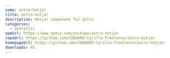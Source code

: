 ```yaml
---
name: astro-hotjar
title: astro-hotjar
description: Hotjar component for Astro
categories:
  - analytics
npmUrl: https://www.npmjs.com/package/astro-hotjar
repoUrl: https://github.com/COQUARD-Cyrille-Freelance/astro-hotjar
homepageUrl: https://github.com/COQUARD-Cyrille-Freelance/astro-hotjar#readme
downloads: 45
---
```


